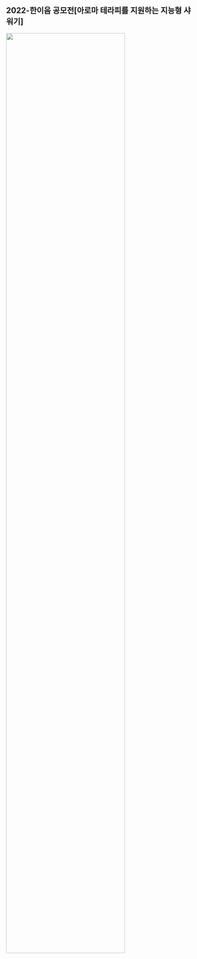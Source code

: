 ## 2022-한이음 공모전[아로마 테라피를 지원하는 지능형 샤워기]
<img width="80%" src="![사진1](https://user-images.githubusercontent.com/103934004/204711472-b9cdb6a4-bfe0-4563-9eef-c998c4dc79bc.png)"/>

